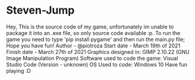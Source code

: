 # Steven-Jump
Hey, This is the source code of my game, unfortunately im unable to package it into an .exe file, so only source code available :p. To run the game you need to type 'pip install pygame' and then run the main.py file; Hope you have fun!
Author - @piotroza
Start date - March 19th of 2021 
Finish date - March 27th of 2021
Graphics designed in: GIMP 2.10.22 (GNU Image Manipulation Program)
Software used to code the game: Visual Studio Code (Version - unknown)
OS Used to code: Windows 10
Have fun playing :D
